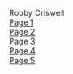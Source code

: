 Robby Criswell <br>
[Page 1](Page1.md) <br>
[Page 2](Page2.md) <br>
[Page 3](Page3.md) <br>
[Page 4](Page4.md) <br>
[Page 5](Page5.md) <br>
